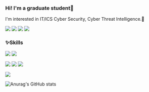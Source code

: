 ### Hi! I'm a graduate student👋
I'm interested in IT/ICS Cyber Security, Cyber Threat Intelligence.:star2:


<!-- SNS/BLOG -->
<img src="https://img.shields.io/badge/-Tistory-%23EC5219?style=flat-square&logo=Gitea&logoColor=white"/> <img src="https://img.shields.io/badge/-LinkedIn-%230A66C2?style=flat-square&logo=LinkedIn&logoColor=white"/> <img src="https://img.shields.io/badge/-Facebook-%231877F2?style=flat-square&logo=Facebook&logoColor=white"/> <img src="https://img.shields.io/badge/-Twitter-%231DA1F2?style=flat-square&logo=Twitter&logoColor=white"/> 


### :sparkles:Skills
<!-- Language -->
<img src="https://img.shields.io/badge/-Python-%233776AB?style=flat-square&logo=Python&logoColor=white"/> <img src="https://img.shields.io/badge/-Java-%23007396?style=flat-square&logo=Java&logoColor=white"/> 
<!-- Platform -->
<img src="https://img.shields.io/badge/-Django-%23092E20?style=flat-square&logo=Django&logoColor=white"/> <img src="https://img.shields.io/badge/-Spring%20Boot-%236DB33F?style=flat-square&logo=Spring Boot&logoColor=white"/> <img src="https://img.shields.io/badge/-MongoDB-%2347A248?style=flat-square&logo=MongoDB&logoColor=white"/> 
<!-- Tool -->
<img src="https://img.shields.io/badge/-GitHub-%23181717?style=flat-square&logo=GitHub&logoColor=white"/>


![Anurag's GitHub stats](https://github-readme-stats.vercel.app/api?username=seleuchel&show_icons=true&theme=radical)
